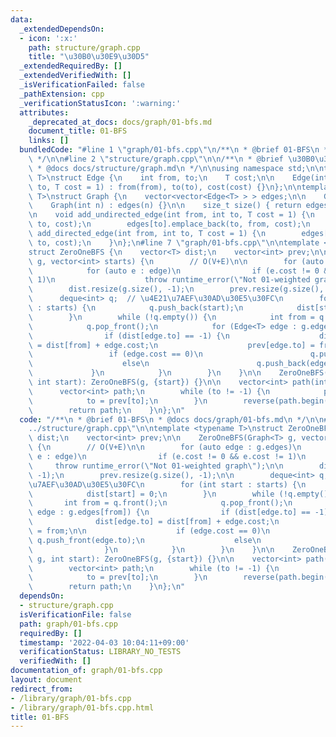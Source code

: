 ```yaml
---
data:
  _extendedDependsOn:
  - icon: ':x:'
    path: structure/graph.cpp
    title: "\u30B0\u30E9\u30D5"
  _extendedRequiredBy: []
  _extendedVerifiedWith: []
  _isVerificationFailed: false
  _pathExtension: cpp
  _verificationStatusIcon: ':warning:'
  attributes:
    _deprecated_at_docs: docs/graph/01-bfs.md
    document_title: 01-BFS
    links: []
  bundledCode: "#line 1 \"graph/01-bfs.cpp\"\n/**\n * @brief 01-BFS\n * @docs docs/graph/01-bfs.md\n\
    \ */\n\n#line 2 \"structure/graph.cpp\"\n\n/**\n * @brief \u30B0\u30E9\u30D5\n\
    \ * @docs docs/structure/graph.md\n */\n\nusing namespace std;\n\ntemplate <typename\
    \ T>\nstruct Edge {\n    int from, to;\n    T cost;\n\n    Edge(int from, int\
    \ to, T cost = 1) : from(from), to(to), cost(cost) {}\n};\n\ntemplate <typename\
    \ T>\nstruct Graph {\n    vector<vector<Edge<T> > > edges;\n\n    Graph() = default;\n\
    \    Graph(int n) : edges(n) {}\n\n    size_t size() { return edges.size(); }\n\
    \n    void add_undirected_edge(int from, int to, T cost = 1) {\n        edges[from].emplace_back(from,\
    \ to, cost);\n        edges[to].emplace_back(to, from, cost);\n    }\n\n    void\
    \ add_directed_edge(int from, int to, T cost = 1) {\n        edges[from].emplace_back(from,\
    \ to, cost);\n    }\n};\n#line 7 \"graph/01-bfs.cpp\"\n\ntemplate <typename T>\n\
    struct ZeroOneBFS {\n    vector<T> dist;\n    vector<int> prev;\n\n    ZeroOneBFS(Graph<T>\
    \ g, vector<int> starts) {\n        // O(V+E)\n\n        for (auto edge : g.edges)\n\
    \            for (auto e : edge)\n                if (e.cost != 0 && e.cost !=\
    \ 1)\n                    throw runtime_error(\"Not 01-weighted graph\");\n\n\
    \        dist.resize(g.size(), -1);\n        prev.resize(g.size(), -1);\n\n  \
    \      deque<int> q;  // \u4E21\u7AEF\u30AD\u30E5\u30FC\n        for (int start\
    \ : starts) {\n            q.push_back(start);\n            dist[start] = 0;\n\
    \        }\n        while (!q.empty()) {\n            int from = q.front();\n\
    \            q.pop_front();\n            for (Edge<T> edge : g.edges[from]) {\n\
    \                if (dist[edge.to] == -1) {\n                    dist[edge.to]\
    \ = dist[from] + edge.cost;\n                    prev[edge.to] = from;\n\n   \
    \                 if (edge.cost == 0)\n                        q.push_front(edge.to);\n\
    \                    else\n                        q.push_back(edge.to);\n   \
    \             }\n            }\n        }\n    }\n\n    ZeroOneBFS(Graph<T> g,\
    \ int start): ZeroOneBFS(g, {start}) {}\n\n    vector<int> path(int to) {\n  \
    \      vector<int> path;\n        while (to != -1) {\n            path.push_back(to);\n\
    \            to = prev[to];\n        }\n        reverse(path.begin(), path.end());\n\
    \        return path;\n    }\n};\n"
  code: "/**\n * @brief 01-BFS\n * @docs docs/graph/01-bfs.md\n */\n\n#include \"\
    ../structure/graph.cpp\"\n\ntemplate <typename T>\nstruct ZeroOneBFS {\n    vector<T>\
    \ dist;\n    vector<int> prev;\n\n    ZeroOneBFS(Graph<T> g, vector<int> starts)\
    \ {\n        // O(V+E)\n\n        for (auto edge : g.edges)\n            for (auto\
    \ e : edge)\n                if (e.cost != 0 && e.cost != 1)\n               \
    \     throw runtime_error(\"Not 01-weighted graph\");\n\n        dist.resize(g.size(),\
    \ -1);\n        prev.resize(g.size(), -1);\n\n        deque<int> q;  // \u4E21\
    \u7AEF\u30AD\u30E5\u30FC\n        for (int start : starts) {\n            q.push_back(start);\n\
    \            dist[start] = 0;\n        }\n        while (!q.empty()) {\n     \
    \       int from = q.front();\n            q.pop_front();\n            for (Edge<T>\
    \ edge : g.edges[from]) {\n                if (dist[edge.to] == -1) {\n      \
    \              dist[edge.to] = dist[from] + edge.cost;\n                    prev[edge.to]\
    \ = from;\n\n                    if (edge.cost == 0)\n                       \
    \ q.push_front(edge.to);\n                    else\n                        q.push_back(edge.to);\n\
    \                }\n            }\n        }\n    }\n\n    ZeroOneBFS(Graph<T>\
    \ g, int start): ZeroOneBFS(g, {start}) {}\n\n    vector<int> path(int to) {\n\
    \        vector<int> path;\n        while (to != -1) {\n            path.push_back(to);\n\
    \            to = prev[to];\n        }\n        reverse(path.begin(), path.end());\n\
    \        return path;\n    }\n};\n"
  dependsOn:
  - structure/graph.cpp
  isVerificationFile: false
  path: graph/01-bfs.cpp
  requiredBy: []
  timestamp: '2022-04-03 10:04:11+09:00'
  verificationStatus: LIBRARY_NO_TESTS
  verifiedWith: []
documentation_of: graph/01-bfs.cpp
layout: document
redirect_from:
- /library/graph/01-bfs.cpp
- /library/graph/01-bfs.cpp.html
title: 01-BFS
---
```

